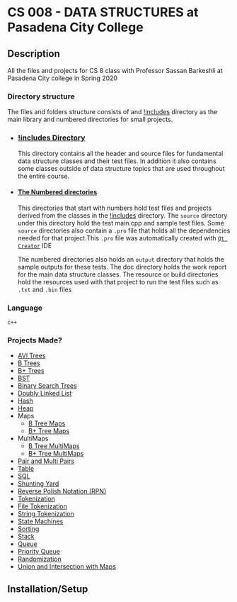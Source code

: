 # CS 008 - DATA STRUCTURES at Pasadena City College

## Description

All the files and projects for CS 8 class with Professor Sassan Barkeshli at Pasadena City college in Spring 2020

### Directory structure

The files and folders structure consists of and [!includes](./Projects/!includes/) directory as the main library and numbered directories for small projects.

- ### [!includes Directory](./Projects/!includes/)

  This directory contains all the header and source files for fundamental data structure classes and their test files. In addition it also contains some classes outside of data structure topics that are used throughout the entire course.

- #### [The Numbered directories](./Projects/)

  This directories that start with numbers hold test files and projects derived from the classes in the [!includes](./Projects/!includes/) directory. The `source` directory under this directory hold the test main.cpp and sample test files. Some `source` directories also contain a `.pro` file that holds all the dependencies needed for that project.This `.pro` file was automatically created with [`Qt Creator`](https://www.qt.io/product) IDE

  The numbered directories also holds an `output` directory that holds the sample outputs for these tests. The doc directory holds the work report for the main data structure classes. The resource or build directories hold the resources used with that project to run the test files such as `.txt` and `.bin` files

### Language

`c++`

### Projects Made?

- [AVl Trees](./Projects/!includes/AVL)
- [B Trees](./Projects/!includes/B_Tree)
- [B+ Trees](./Projects/!includes/BPlus_Tree)
- [BST](./Projects/!includes/BST)
- [Binary Search Trees](./Projects/!includes/Binary_Search_Tree)
- [Doubly Linked List](./Projects/!includes/Doubly_Linked_List)
- [Hash](./Projects/!includes/Hash)
- [Heap](./Projects/!includes/Heap)
- Maps
  - [B Tree Maps](./Projects/!includes/Map/B_Tree/)
  - [B+ Tree Maps](./Projects/!includes/Map/BPlus_Tree/)
- MultiMaps
  - [B Tree MultiMaps](./Projects/!includes/Map/B_Tree/)
  - [B+ Tree MultiMaps](./Projects/!includes/Map/BPlus_Tree/)
- [Pair and Multi Pairs](./Projects/!includes/Pair/)
- [Table](./Projects/!includes/Table)
- [SQL](./Projects/!includes/SQL)
- [Shunting Yard](./Projects/!includes/Shunting_Yard)
- [Reverse Polish Notation (RPN)](./Projects/!includes/RPN)
- [Tokenization](./Projects/!includes/Token)
- [File Tokenization](./Projects/!includes/F_Tokenization)
- [String Tokenization](./Projects/!includes/STokenizer)
- [State Machines](./Projects/!includes/State_Machines)
- [Sorting](./Projects/!includes/Sort)
- [Stack](./Projects/!includes/Queue)
- [Queue](./Projects/!includes/Queue)
- [Priority Queue](./Projects/!includes/Priority_Queue)
- [Randomization](./Projects/!includes/Random)
- [Union and Intersection with Maps](./Projects/!includes/Union_n_Intersection)

## Installation/Setup
